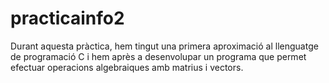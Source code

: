 # practicainfo2
Durant aquesta pràctica, hem tingut una primera aproximació al llenguatge de programació C i hem après a desenvolupar un programa que permet efectuar operacions algebraiques amb matrius i vectors.
